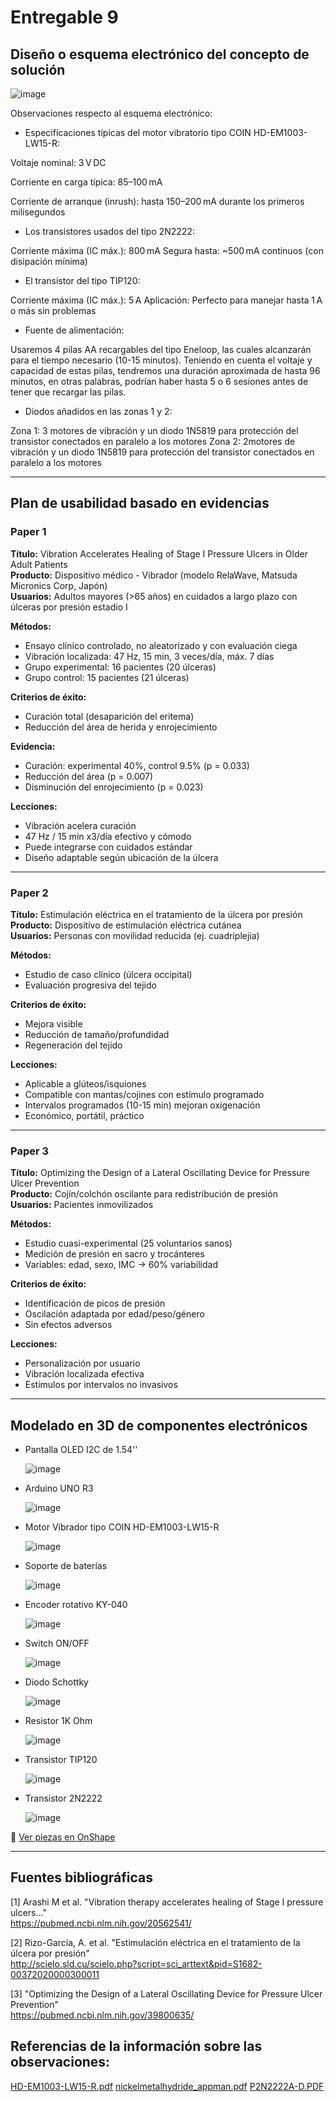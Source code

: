 # Entregable 9

## Diseño o esquema electrónico del concepto de solución

![image](https://github.com/user-attachments/assets/edd10434-144b-4d35-a426-523af4aafd8d)

Observaciones respecto al esquema electrónico:

- Especificaciones típicas del motor vibratorio tipo COIN HD-EM1003-LW15-R:

Voltaje nominal: 3 V DC

Corriente en carga típica: 85–100 mA

Corriente de arranque (inrush): hasta 150–200 mA durante los primeros milisegundos

- Los transistores usados del tipo 2N2222:

Corriente máxima (IC máx.): 800 mA
Segura hasta: ~500 mA continuos (con disipación mínima)

- El transistor del tipo TIP120:

Corriente máxima (IC máx.): 5 A
Aplicación: Perfecto para manejar hasta 1 A o más sin problemas

- Fuente de alimentación:

Usaremos 4 pilas AA recargables del tipo Eneloop, las cuales alcanzarán para el tiempo necesario (10-15 minutos). Teniendo en cuenta el voltaje y capacidad
de estas pilas, tendremos una duración aproximada de hasta 96 minutos, en otras palabras, podrían haber hasta 5 o 6 sesiones antes de tener que recargar las
pilas.

- Diodos añadidos en las zonas 1 y 2:

Zona 1: 3 motores de vibración y un diodo 1N5819 para protección del transistor conectados en paralelo a los motores
Zona 2: 2motores de vibración y un diodo 1N5819 para protección del transistor conectados en paralelo a los motores

---

## Plan de usabilidad basado en evidencias

### Paper 1

**Título:** Vibration Accelerates Healing of Stage I Pressure Ulcers in Older Adult Patients  
**Producto:** Dispositivo médico - Vibrador (modelo RelaWave, Matsuda Micronics Corp, Japón)  
**Usuarios:** Adultos mayores (>65 años) en cuidados a largo plazo con úlceras por presión estadio I  

**Métodos:**
- Ensayo clínico controlado, no aleatorizado y con evaluación ciega
- Vibración localizada: 47 Hz, 15 min, 3 veces/día, máx. 7 días
- Grupo experimental: 16 pacientes (20 úlceras)
- Grupo control: 15 pacientes (21 úlceras)

**Criterios de éxito:**
- Curación total (desaparición del eritema)
- Reducción del área de herida y enrojecimiento

**Evidencia:**
- Curación: experimental 40%, control 9.5% (p = 0.033)
- Reducción del área (p = 0.007)
- Disminución del enrojecimiento (p = 0.023)

**Lecciones:**
- Vibración acelera curación
- 47 Hz / 15 min x3/día efectivo y cómodo
- Puede integrarse con cuidados estándar
- Diseño adaptable según ubicación de la úlcera

---

### Paper 2

**Título:** Estimulación eléctrica en el tratamiento de la úlcera por presión  
**Producto:** Dispositivo de estimulación eléctrica cutánea  
**Usuarios:** Personas con movilidad reducida (ej. cuadriplejia)

**Métodos:**
- Estudio de caso clínico (úlcera occipital)
- Evaluación progresiva del tejido

**Criterios de éxito:**
- Mejora visible
- Reducción de tamaño/profundidad
- Regeneración del tejido

**Lecciones:**
- Aplicable a glúteos/isquiones
- Compatible con mantas/cojines con estímulo programado
- Intervalos programados (10-15 min) mejoran oxigenación
- Económico, portátil, práctico

---

### Paper 3

**Título:** Optimizing the Design of a Lateral Oscillating Device for Pressure Ulcer Prevention  
**Producto:** Cojín/colchón oscilante para redistribución de presión  
**Usuarios:** Pacientes inmovilizados

**Métodos:**
- Estudio cuasi-experimental (25 voluntarios sanos)
- Medición de presión en sacro y trocánteres
- Variables: edad, sexo, IMC → 60% variabilidad

**Criterios de éxito:**
- Identificación de picos de presión
- Oscilación adaptada por edad/peso/género
- Sin efectos adversos

**Lecciones:**
- Personalización por usuario
- Vibración localizada efectiva
- Estímulos por intervalos no invasivos

---

## Modelado en 3D de componentes electrónicos

- Pantalla OLED I2C de 1.54''

  ![image](https://github.com/user-attachments/assets/be7293a3-cff2-4998-b399-3829987a416c)

- Arduino UNO R3

  ![image](https://github.com/user-attachments/assets/72b9a054-135a-45e0-9739-c1d3bbf8dca2)

- Motor Vibrador tipo COIN HD-EM1003-LW15-R

  ![image](https://github.com/user-attachments/assets/0b33c46a-a38c-4c17-b248-f37d7d0b2b78)

- Soporte de baterías

  ![image](https://github.com/user-attachments/assets/58088e6d-8d9b-4579-8c72-09021036bbd0)

- Encoder rotativo KY-040

  ![image](https://github.com/user-attachments/assets/af83c6d3-a745-4eaa-b193-c3735f0a78a9)

- Switch ON/OFF

  ![image](https://github.com/user-attachments/assets/3d6d7465-36ab-497c-b2fe-7ce0e1b802c6)

- Diodo Schottky

  ![image](https://github.com/user-attachments/assets/08a92049-daa7-4594-9ae8-ae3d9d9d2c67)

- Resistor 1K Ohm

  ![image](https://github.com/user-attachments/assets/73b4049a-63e1-4b45-a4cc-9c389de2694e)

- Transistor TIP120

  ![image](https://github.com/user-attachments/assets/32f03cc0-192a-437d-950a-12cf1f809c1c)

- Transistor 2N2222

  ![image](https://github.com/user-attachments/assets/d83747b7-e9fd-4f3f-8745-c80cd6cc441f)


🔗 [Ver piezas en OnShape](https://cad.onshape.com/documents/a2ab5cac928358b294b8e734/w/1b63dac98f2b4d9a44575ce3/e/93f64a861063b6d3c5daa7a0?renderMode=0&uiState=683fcbf0890e3e5bb443480a)

---

## Fuentes bibliográficas

[1] Arashi M et al. "Vibration therapy accelerates healing of Stage I pressure ulcers..."  
https://pubmed.ncbi.nlm.nih.gov/20562541/

[2] Rizo-García, A. et al. "Estimulación eléctrica en el tratamiento de la úlcera por presión"  
http://scielo.sld.cu/scielo.php?script=sci_arttext&pid=S1682-00372020000300011

[3] "Optimizing the Design of a Lateral Oscillating Device for Pressure Ulcer Prevention"  
https://pubmed.ncbi.nlm.nih.gov/39800635/

## Referencias de la información sobre las observaciones:
[HD-EM1003-LW15-R.pdf](https://github.com/user-attachments/files/20599715/HD-EM1003-LW15-R.pdf)
[nickelmetalhydride_appman.pdf](https://github.com/user-attachments/files/20599718/nickelmetalhydride_appman.pdf)
[P2N2222A-D.PDF](https://github.com/user-attachments/files/20599721/P2N2222A-D.PDF)

